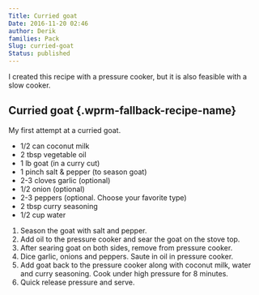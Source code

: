 ```yaml
---
Title: Curried goat
Date: 2016-11-20 02:46
author: Derik
families: Pack
Slug: curried-goat
Status: published
---
```


I created this recipe with a pressure cooker, but it is also feasible with a slow cooker. <!--WPRM Recipe 108-->

<div class="wprm-fallback-recipe">

Curried goat {.wprm-fallback-recipe-name}
------------

My first attempt at a curried goat.

<div class="wprm-fallback-recipe-ingredients">

-   1/2 can coconut milk
-   2 tbsp vegetable oil
-   1 lb goat (in a curry cut)
-   1 pinch salt & pepper (to season goat)
-   2-3 cloves garlic (optional)
-   1/2 onion (optional)
-   2-3 peppers (optional. Choose your favorite type)
-   2 tbsp curry seasoning
-   1/2 cup water

</div>

<div class="wprm-fallback-recipe-instructions">

1.  Season the goat with salt and pepper.
2.  Add oil to the pressure cooker and sear the goat on the stove top.
3.  After searing goat on both sides, remove from pressure cooker.
4.  Dice garlic, onions and peppers. Saute in oil in pressure cooker.
5.  Add goat back to the pressure cooker along with coconut milk, water and curry seasoning. Cook under high pressure for 8 minutes.
6.  Quick release pressure and serve.

</div>

<div class="wprm-fallback-recipe-notes">

</div>

</div>

<!--End WPRM Recipe-->
